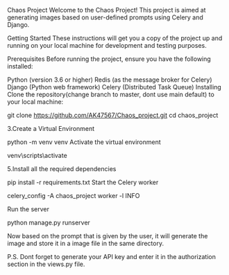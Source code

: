 Chaos Project
Welcome to the Chaos Project! This project is aimed at generating images based on user-defined prompts using Celery and Django.

Getting Started
These instructions will get you a copy of the project up and running on your local machine for development and testing purposes.

Prerequisites
Before running the project, ensure you have the following installed:

Python (version 3.6 or higher)
Redis (as the message broker for Celery)
Django (Python web framework)
Celery (Distributed Task Queue)
Installing
Clone the repository(change branch to master, dont use main default) to your local machine:

git clone https://github.com/AK47567/Chaos_project.git
cd chaos_project

3.Create a Virtual Environment

python -m venv venv
Activate the virtual environment

venv\scripts\activate

5.Install all the required dependencies

pip install -r requirements.txt
Start the Celery worker

celery_config -A chaos_project worker -l INFO

Run the server

python manage.py runserver

Now based on the prompt that is given by the user, it will generate the image and store it in a image file in the same directory.

P.S. Dont forget to generate your API key and enter it in the authorization section in the views.py file.